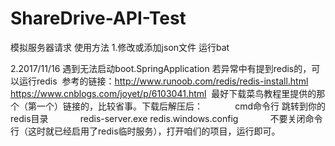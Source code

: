 # ShareDrive-API-Test
模拟服务器请求
使用方法
1.修改或添加json文件
运行bat


2.2017/11/16 遇到无法启动boot.SpringApplication 若异常中有提到redis的，可以运行redis
  参考的链接：http://www.runoob.com/redis/redis-install.html 
             https://www.cnblogs.com/joyet/p/6103041.html
  最好下载菜鸟教程里提供的那个（第一个）链接的，比较省事。下载后解压后：
             cmd命令行 跳转到你的redis目录
             redis-server.exe redis.windows.config
             不要关闭命令行（这时就已经启用了redis临时服务），打开咱们的项目，运行即可。
